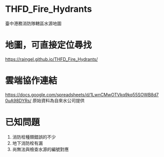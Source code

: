 # THFD_Fire_Hydrants
臺中港務消防隊轄區水源地圖

# 地圖，可直接定位尋找
https://raingel.github.io/THFD_Fire_Hydrants/

# 雲端協作連結
https://docs.google.com/spreadsheets/d/1LwnCMwOTVkq9kq55SOWB8d70uA98DYRs/
原始資料為自來水公司提供

# 已知問題
1. 消防栓種類錯誤的不少
2. 地下消防栓有漏
3. 尚無法與檢查水源的編號對應
